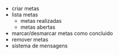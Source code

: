 - criar metas
- lista metas
    - metas realizadas
    - metas abertas
- marcar/desmarcar metas como concluido
- remover metas
- sistema de mensagens